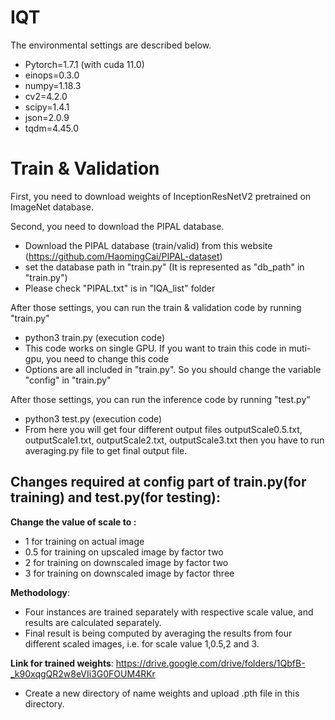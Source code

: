 # IQT
The environmental settings are described below.
- Pytorch=1.7.1 (with cuda 11.0)
- einops=0.3.0
- numpy=1.18.3
- cv2=4.2.0
- scipy=1.4.1
- json=2.0.9
- tqdm=4.45.0

# Train & Validation
First, you need to download weights of InceptionResNetV2 pretrained on ImageNet database.

Second, you need to download the PIPAL database.
- Download the PIPAL database (train/valid) from this website (https://github.com/HaomingCai/PIPAL-dataset)
- set the database path in "train.py" (It is represented as "db_path" in "train.py")
- Please check "PIPAL.txt" is in "IQA_list" folder

After those settings, you can run the train & validation code by running "train.py"
- python3 train.py (execution code)
- This code works on single GPU. If you want to train this code in muti-gpu, you need to change this code
- Options are all included in "train.py". So you should change the variable "config" in "train.py"

After those settings, you can run the inference code by running "test.py"
- python3 test.py (execution code)
- From here you will get four different output files outputScale0.5.txt, outputScale1.txt, outputScale2.txt, outputScale3.txt then you have to run averaging.py file to get final output file.


## Changes required at config part of train.py(for training) and test.py(for testing):

**Change the value of scale to :**

* 1 for training on actual image
* 0.5 for training on upscaled image by factor two
* 2 for training on downscaled image by factor two
* 3 for training on downscaled image by factor three

**Methodology**:

* Four instances are trained separately with respective scale value, and results are calculated separately.
* Final result is being computed by averaging the results from four different scaled images, i.e. for scale value 1,0.5,2 and 3.

**Link for trained weights**:
https://drive.google.com/drive/folders/1QbfB-_k90xqgQR2w8eVIi3G0FOUM4RKr
* Create a new directory of name weights and upload .pth file in this directory.
